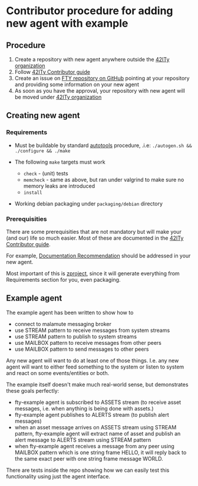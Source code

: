# Contributor procedure for adding new agent with example

## Procedure

1. Create a repository with new agent anywhere outside the [42ITy
   organization](https://github.com/42Ity)
2. Follow [42ITy Contributor guide](http://42ity.org/contributing.html)
3. Create an issue on [FTY repository on GitHub](https://github.com/42ity/FTY)
   pointing at your repository and providing some information on your new agent
4. As soon as you have the approval, your repository with new agent will be
   moved under [42ITy organization](https://github.com/42Ity)

## Creating new agent 

### Requirements

* Must be buildable by standard
  [autotools](https://en.wikipedia.org/wiki/GNU_Build_System) procedure, .i.e:
`./autogen.sh && ./configure && ./make`   

* The following `make` targets must work
  * `check` - (unit) tests
  * `memcheck` - same as above, but ran under valgrind to make sure no memory
    leaks are introduced
  * `install` 
* Working debian packaging under `packaging/debian` directory 

### Prerequisities

There are some prerequisities that are not mandatory but will make your (and
our) life so much easier. Most of these are documented in the
[42ITy Contributor guide](http://42ity.org/contributing.html).

For example, [Documentation Recommendation](http://42ity.org/doc-recommendation.html)
should be addressed in your new agent.

Most important of this is [zproject](https://github.com/zeromq/zproject), since
it  will generate everything from Requirements section for you, even packaging.

## Example agent

The example agent has been written to show how to

* connect to malamute messaging broker
* use STREAM pattern to receive messages from system streams
* use STREAM pattern to publish to system streams
* use MAILBOX pattern to receive  messages from other peers
* use MAILBOX pattern to send messages to other peers

Any new agent will want to do at least one of those things. I.e. any new agent
will want to either feed something to the system or listen to system and react on some events/entities or both.

The example itself doesn't make much real-world sense, but demonstrates these goals perfectly:

* fty-example agent is subscribed to ASSETS stream (to receive asset messages,
  i.e. when anything is being done with assets.)
* fty-example agent publishes to ALERTS stream (to publish alert messages)
* when an asset message arrives on ASSETS stream using STREAM pattern,
  fty-example agent will extract name of asset and publish an alert message to
ALERTS stream using STREAM pattern
* when fty-example agent receives a message from any peer using MAILBOX pattern
  which is one string frame HELLO, it will reply back to the same exact peer
with one string frame message WORLD.

There are tests inside the repo showing how we can easily test this functionality using just the agent interface. 







